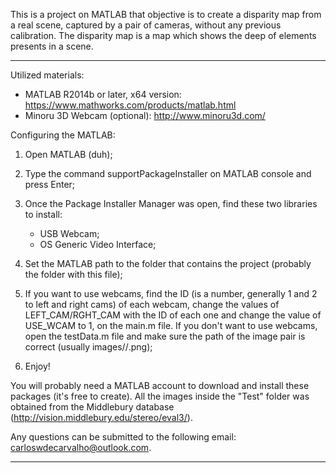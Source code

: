 This is a project on MATLAB that objective is to create a disparity map from a real scene, captured by a pair of cameras, without any previous calibration. The disparity map is a map which shows the deep of elements presents in a scene. 

---------------------------------------------------------------------------------------------------------------------------------

Utilized materials:

- MATLAB R2014b or later, x64 version: https://www.mathworks.com/products/matlab.html
- Minoru 3D Webcam (optional): http://www.minoru3d.com/

Configuring the MATLAB:

1) Open MATLAB (duh);

2) Type the command supportPackageInstaller on MATLAB console and press Enter;

3) Once the Package Installer Manager was open, find these two libraries to install:
	- USB Webcam;
	- OS Generic Video Interface;

4) Set the MATLAB path to the folder that contains the project (probably the folder with this file);

5) If you want to use webcams, find the ID (is a number, generally 1 and 2 to left and right cams) of each webcam, change the values of LEFT_CAM/RGHT_CAM with the ID of each one and change the value of USE_WCAM to 1, on the main.m file. If you don't want to use webcams, open the testData.m file and make sure the path of the image pair is correct (usually images/<Folder>/<Image>.png);

6) Enjoy!

You will probably need a MATLAB account to download and install these packages (it's free to create). All the images inside the "Test" folder was obtained from the Middlebury database (http://vision.middlebury.edu/stereo/eval3/). 

Any questions can be submitted to the following email: carloswdecarvalho@outlook.com.

---------------------------------------------------------------------------------------------------------------------------------
